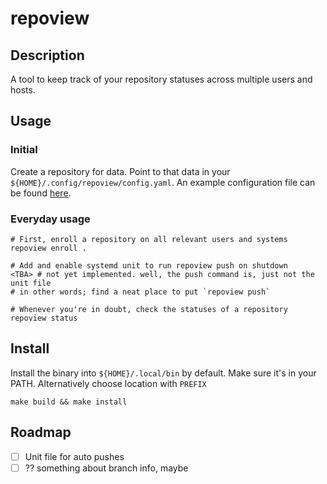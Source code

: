 # repoview

## Description

A tool to keep track of your repository statuses across multiple users and hosts.

## Usage

### Initial

Create a repository for data. Point to that data in your `${HOME}/.config/repoview/config.yaml`. An example
configuration file can be found [here](./docs/config.yaml).

### Everyday usage

```shell
# First, enroll a repository on all relevant users and systems
repoview enroll .

# Add and enable systemd unit to run repoview push on shutdown
<TBA> # not yet implemented. well, the push command is, just not the unit file
# in other words; find a neat place to put `repoview push`

# Whenever you're in doubt, check the statuses of a repository
repoview status
```

## Install

Install the binary into `${HOME}/.local/bin` by default. Make sure it's in your PATH. Alternatively choose location with
`PREFIX`

```shell
make build && make install 
```

## Roadmap

- [ ] Unit file for auto pushes
- [ ] ?? something about branch info, maybe
